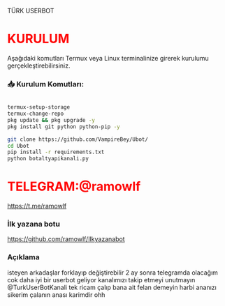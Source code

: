 TÜRK USERBOT 

# <span style="color: red;">KURULUM</span>

Aşağıdaki komutları Termux veya Linux terminalinize girerek kurulumu gerçekleştirebilirsiniz.

### 📥 Kurulum Komutları:
```bash

termux-setup-storage
termux-change-repo
pkg update && pkg upgrade -y
pkg install git python python-pip -y

git clone https://github.com/VampireBey/Ubot/
cd Ubot
pip install -r requirements.txt
python botaltyapikanali.py

```
# <span style="color: red;">TELEGRAM:@ramowlf</span>

https://t.me/ramowlf


### İlk yazana botu

https://github.com/ramowlf/Ilkyazanabot

### Açıklama 

isteyen arkadaşlar forklayıp değiştirebilir 2 ay sonra telegramda olacağım cok daha iyi bir userbot geliyor kanalımızı takip etmeyi unutmayın @TurkUserBotKanali tek ricam çalıp bana ait felan demeyin harbi ananızı sikerim çalanın anası karimdir ohh
